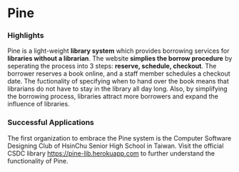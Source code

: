# Pine

### Highlights
Pine is a light-weight **library system** which provides borrowing services for **libraries without a librarian**.
The website **simplies the borrow procedure** by seperating the process into 3 steps: **reserve, schedule, checkout**.
The borrower reserves a book online, and a staff member schedules a checkout date.
The fuctionality of specifying when to hand over the book means that librarians do not have to stay in the library all day long.
Also, by simplifying the borrowing process, libraries attract more borrowers and expand the influence of libraries.

### Successful Applications
The first organization to embrace the Pine system is the Computer Software Designing Club of HsinChu Senior High School in Taiwan.
Visit the official CSDC library https://pine-lib.herokuapp.com to further understand the functionality of Pine.
